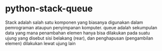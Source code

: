 # python-stack-queue
Stack adalah salah satu komponen yang biasanya digunakan dalam pemrograman ataupun penyimpanan komputer.
queue adalah sekumpulan data yang mana penambahan elemen hanya bisa dilakukan pada suatu ujung yang disebut sisi belakang (rear), dan penghapusan (pengambilan elemen) dilakukan lewat ujung lain
